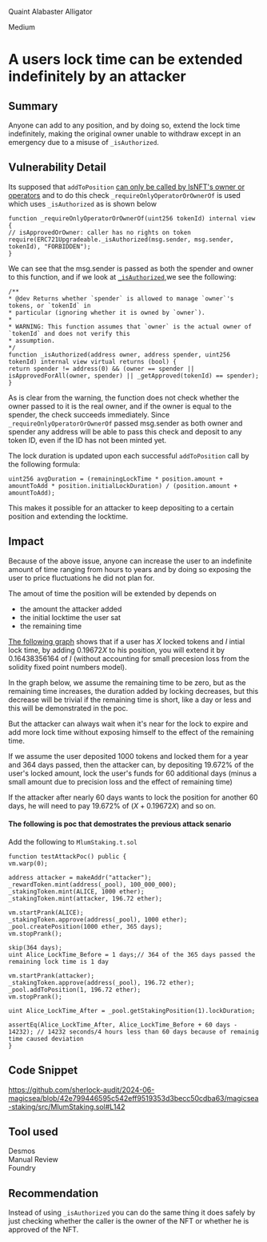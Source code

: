 Quaint Alabaster Alligator

Medium

# A users lock time can be extended indefinitely by an attacker

## Summary  
Anyone can add to any position, and by doing so, extend the lock time indefinitely, making the original owner unable to withdraw except in an emergency due to a misuse of `_isAuthorized`.

## Vulnerability Detail  
Its supposed that `addToPosition` [can only be called by lsNFT's owner or operators](https://github.com/sherlock-audit/2024-06-magicsea/blob/42e799446595c542eff9519353d3becc50cdba63/magicsea-staking/src/MlumStaking.sol#L395) and to do this check `_requireOnlyOperatorOrOwnerOf` is used which uses `_isAuthorized` as is shown below  
```solidity  
function _requireOnlyOperatorOrOwnerOf(uint256 tokenId) internal view {  
// isApprovedOrOwner: caller has no rights on token  
require(ERC721Upgradeable._isAuthorized(msg.sender, msg.sender, tokenId), "FORBIDDEN");  
}  
```  
We can see that the msg.sender is passed as both the spender and owner to this function, and if we look at [`_isAuthorized`](https://github.com/OpenZeppelin/openzeppelin-contracts-upgradeable/blob/625fb3c2b2696f1747ba2e72d1e1113066e6c177/contracts/token/ERC721/ERC721Upgradeable.sol#L215),we see the following:  
```solidity  
/**  
* @dev Returns whether `spender` is allowed to manage `owner`'s tokens, or `tokenId` in  
* particular (ignoring whether it is owned by `owner`).  
*  
* WARNING: This function assumes that `owner` is the actual owner of `tokenId` and does not verify this  
* assumption.  
*/  
function _isAuthorized(address owner, address spender, uint256 tokenId) internal view virtual returns (bool) {  
return spender != address(0) && (owner == spender || isApprovedForAll(owner, spender) || _getApproved(tokenId) == spender);  
}  
```  
As is clear from the warning, the function does not check whether the owner passed to it is the real owner, and if the owner is equal to the spender, the check succeeds immediately. Since `_requireOnlyOperatorOrOwnerOf` passed msg.sender as both owner and spender any address will be able to pass this check and deposit to any token ID, even if the ID has not been minted yet.  
  
The lock duration is updated upon each successful `addToPosition` call by the following formula:  
```solidity  
uint256 avgDuration = (remainingLockTime * position.amount + amountToAdd * position.initialLockDuration) / (position.amount + amountToAdd);  
```  
This makes it possible for an attacker to keep depositing to a certain position and extending the locktime.

## Impact  
Because of the above issue, anyone can increase the user to an indefinite amount of time ranging from hours to years and by doing so exposing the user to price fluctuations he did not plan for.

The amout of time the position will be extended by depends on  
- the amount the attacker added  
- the initial locktime the user sat
- the remaining time

[The following graph](https://www.desmos.com/calculator/jhtngg23yr) shows that if a user has $X$ locked tokens and $I$ intial lock time, by adding $0.19672X$ to his position, you will extend it by $0.16438356164$ of $I$ (without accounting for small precesion loss from the solidity fixed point numbers model).

In the graph below, we assume the remaining time to be zero, but as the remaining time increases, the duration added by locking decreases, but this decrease will be trivial if the remaining time is short, like a day or less and this will be demonstrated in the poc.
 
But the attacker can always wait when it's near for the lock to expire and add more lock time without exposing himself to the effect of the remaining time.

If we assume the user deposited 1000 tokens and locked them for a year and 364 days passed, then the attacker can, by depositing 19.672% of the user's locked amount, lock the user's funds for 60 additional days (minus a small amount due to precision loss and the effect of remaining time)

If the attacker after nearly 60 days wants to lock the position for another 60 days, he will need to pay 19.672% of $( X + 0.19672X )$ and so on.

#### The following is poc that demostrates the previous attack senario  
Add the following to `MlumStaking.t.sol`
```solidity  
function testAttackPoc() public {  
vm.warp(0);

address attacker = makeAddr("attacker");  
_rewardToken.mint(address(_pool), 100_000_000);  
_stakingToken.mint(ALICE, 1000 ether);  
_stakingToken.mint(attacker, 196.72 ether);

vm.startPrank(ALICE);  
_stakingToken.approve(address(_pool), 1000 ether);  
_pool.createPosition(1000 ether, 365 days);  
vm.stopPrank();

skip(364 days);  
uint Alice_LockTime_Before = 1 days;// 364 of the 365 days passed the remaining lock time is 1 day

vm.startPrank(attacker);  
_stakingToken.approve(address(_pool), 196.72 ether);  
_pool.addToPosition(1, 196.72 ether);  
vm.stopPrank();

uint Alice_LockTime_After = _pool.getStakingPosition(1).lockDuration;

assertEq(Alice_LockTime_After, Alice_LockTime_Before + 60 days - 14232); // 14232 seconds/4 hours less than 60 days because of remainig time caused deviation
}  
```

## Code Snippet
https://github.com/sherlock-audit/2024-06-magicsea/blob/42e799446595c542eff9519353d3becc50cdba63/magicsea-staking/src/MlumStaking.sol#L142
## Tool used  
Desmos  
Manual Review  
Foundry  
## Recommendation  
Instead of using `_isAuthorized` you can do the same thing it does safely by just checking whether the caller is the owner of the NFT or whether he is approved of the NFT.

